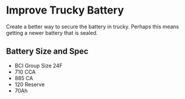 # Improve Trucky Battery


Create a better way to secure the battery in trucky. 
Perhaps this means getting a newer battery that is sealed. 


## Battery Size and Spec

- BCI Group Size 24F
- 710 CCA
- 885 CA
- 120 Reserve
- 70Ah
  


